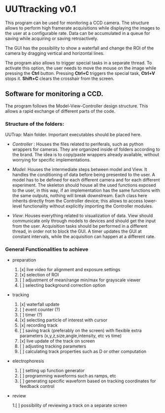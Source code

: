 # UUTtracking v0.1 #
This program can be used for monitoring a CCD camera. The structure allows to perform high framerate acquisitions while displaying the images to the user at a configurable rate. Data can be accumulated in a queue for saving while acquiring or saving retroactively. 

The GUI has the possibility to show a waterfall and change the ROI of the camera by dragging vertical and horizontal lines. 

The program also allows to trigger special tasks in a separate thread. To activate this option, the user needs to move the mouse on the image while pressing the **Ctrl** button. Pressing **Ctrl+C** triggers the special task, **Ctrl+V** stops it. **Shift+C**  clears the crosshair from the screen. 

## Software for monitoring a CCD. ##
The program follows the Model-View-Controller design structure. This allows a rapid exchange of different parts of the code.


### Structure of the folders: ###
UUTrap: Main folder. Important executables should be placed here.

* _Controller_ : Houses the files related to periferals, such as python wrappers for cameras. They are organized inside of folders according to the brand. The idea is to copy/paste wrappers already available, without worrying for specific implementations.

* _Model_: Houses the intermediate steps between model and View. It handles the conditioning of data before being presented to the user. A model has to be defined for each different camera and for each different experiment. The skeleton should house all the used functions exposed to the user, in this way, if an implementation has the same functions with the same outputs, nothing will break downstream. Each class here inherits directly from the Controller device; this allows to access lower-level functionality without explicitly importing the Controller modules.

* _View_: Houses everything related to visualization of data. View should communicate only through models to devices and should get the input from the user. Acquisition tasks should be performed in a different thread, in order not to block the GUI. A timer updates the GUI at constant intervals, while the acquisition can happen at a different rate.


### General Functionalities to achieve ###

* preparation

	1. [x] live video for alignment and exposure settings
	2. [x] selection of ROI
	3. [ ] adjustment of mean/range min/max for grayscale viewer
	4. [ ] selecting background correction option

* tracking

	1. [x] waterfall update
	2. [ ] event counter (?)
	3. [ ] timer (?)
	4. [x] selecting particle of interest with cursor
	5. [x] recording track
	6. [ ] saving track (preferably on the screen) with flexible extra parameters (x,y,z,size,angle,intensity, etc vs time)
	7. [x] live update of the track on screen 
	8. [ ] adjusting tracking parameters
	9. [ ] calculating track properties such as D or other computation

* electrophoresis

	1. [ ] setting up function generator
	2. [ ] programming waveforms such as ramps, etc
	3. [ ] generating specific waveform based on tracking coordinates for feedback control

* review

	1.[ ]  possibility of reviewing a track on a separate screen

